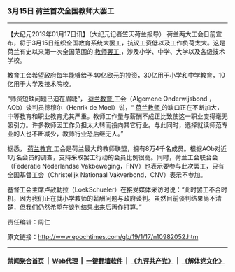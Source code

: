 ### 3月15日 荷兰首次全国教师大罢工
------------------------

<p>
 【大纪元2019年01月17日讯】（大纪元记者竺天荷兰报导）
 <span style="font-weight: 400;">
  荷兰两大工会日前宣布，将于3月15日组织全国教育系统大罢工，抗议工资低以及工作负荷太大。这是荷兰有史以来第一次全国范围的
  <a href="http://www.epochtimes.com/gb/tag/%E6%95%99%E5%B8%88%E7%BD%A2%E5%B7%A5.html">
   教师罢工
  </a>
  ，涉及小学、中学、大学以及各级技术学校。
 </span>
</p>
<p>
 <span style="font-weight: 400;">
  教育工会希望政府每年能够给予40亿欧元的投资，30亿用于小学和中学教育，10亿用于大学及技术院校。
 </span>
</p>
<p>
 <span style="font-weight: 400;">
  “师资短缺问题已迫在眉睫”，
  <a href="http://www.epochtimes.com/gb/tag/%E8%8D%B7%E5%85%B0%E6%95%99%E8%82%B2.html">
   荷兰教育
  </a>
  工会（Algemene Onderwijsbond ，AOb）谈判员德穆尔（Henrik de Moel）说，“
  <a href="http://www.epochtimes.com/gb/tag/%E8%8D%B7%E5%85%B0%E6%95%99%E5%B8%88.html">
   荷兰教师
  </a>
  的缺口正在不断加大，中等教育和职业教育尤其严重。教师工作量与薪酬不成正比致使这一职业变得毫无吸引力。许多教师因工作负担太大转而投向其它行业。与此同时，选择就读师范专业的人也不断减少，教师行业恐后继无人。”
 </span>
</p>
<p>
 <span style="font-weight: 400;">
  据悉，
  <a href="http://www.epochtimes.com/gb/tag/%E8%8D%B7%E5%85%B0%E6%95%99%E8%82%B2.html">
   荷兰教育
  </a>
  工会是荷兰最大的教师联盟，拥有8万4千名成员。根据AOb对近1万名会员的调查，支持采取罢工行动的会员比例很高。同时，荷兰工会联合会（Federatie Nederlandse Vakbeweging，FNV）也表示要参与此次罢工，只有全国基督工会（Christelijk Nationaal Vakverbond，CNV）表示不参加。
 </span>
</p>
<p>
 <span style="font-weight: 400;">
  基督工会主席卢赦勒拉（LoekSchueler）在接受媒体采访时说：“此时罢工不合时机，因为我们正在就小学教师的薪酬问题与政府谈判。虽然目前谈判结果尚不清楚，但我们仍然希望在谈判结果出来后再作打算。”
 </span>
</p>
<p>
 责任编辑：周仁
</p>

原文链接：http://www.epochtimes.com/gb/19/1/17/n10982052.htm


------------------------
#### [禁闻聚合首页](https://github.com/gfw-breaker/banned-news/blob/master/README.md) &nbsp;|&nbsp; [Web代理](https://github.com/gfw-breaker/open-proxy/blob/master/README.md) &nbsp;|&nbsp; [一键翻墙软件](https://github.com/gfw-breaker/nogfw/blob/master/README.md) &nbsp;|&nbsp; [《九评共产党》](https://github.com/gfw-breaker/9ping.md/blob/master/README.md#九评之一评共产党是什么) &nbsp;|&nbsp; [《解体党文化》](https://github.com/gfw-breaker/jtdwh.md/blob/master/README.md#绪论)